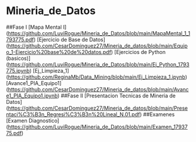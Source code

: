 # Mineria_de_Datos
##Fase I
[Mapa Mental I] (https://github.com/LuviRogue/Mineria_de_Datos/blob/main/MapaMental_1_1793775.pdf)
[Ejercicio de  Base de Datos] (https://github.com/CesarDominguez27/Mineria_de_datos/blob/main/Equipo_1-Ejercicio%20base%20de%20datos.pdf)
[Ejercicios de Python (basicos)] (https://github.com/LuviRogue/Mineria_de_Datos/blob/main/Ej_Python_1793775.ipynb)
[Ej_Limpieza_1] (https://github.com/ReginaMb/Data_Mining/blob/main/Ej_Limpieza_1.ipynb)
[Avance1_PIA_Equipo1] (https://github.com/CesarDominguez27/Mineria_de_datos/blob/main/Avance1_PIA_Equipo1.ipynb)
##Fase II
[Presentacion Tecnicas de Mineria de Datos] (https://github.com/CesarDominguez27/Mineria_de_datos/blob/main/Presentaci%C3%B3n_Regresi%C3%B3n%20Lineal_N.01.pdf)
##Examenes
[Examen Diagnostico] (https://github.com/LuviRogue/Mineria_de_Datos/blob/main/Examen_1793775.pdf)
